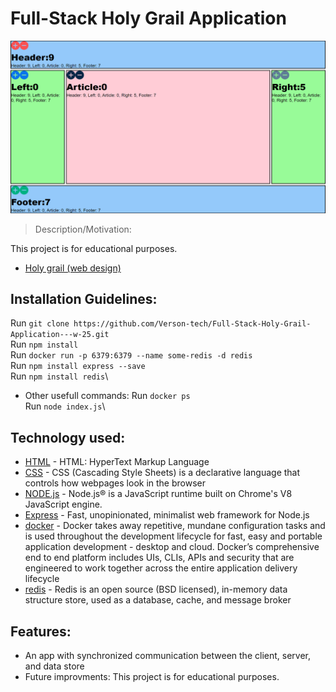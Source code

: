 # Full-Stack Holy Grail Application

<img src="frontend.PNG"/>

> Description/Motivation: 

This project is for educational purposes.
- [Holy grail (web design)](hhttps://en.wikipedia.org/wiki/Holy_grail_(web_design))

## Installation Guidelines:

Run `git clone https://github.com/Verson-tech/Full-Stack-Holy-Grail-Application---w-25.git`\
Run `npm install`\
Run `docker run -p 6379:6379 --name some-redis -d redis`\
Run `npm install express --save`\
Run `npm install redis`\
- Other usefull commands:
Run `docker ps`\
Run `node index.js`\

## Technology used:

- [HTML](https://developer.mozilla.org/en-US/docs/Web/HTML) - HTML: HyperText Markup Language
- [CSS](https://developer.mozilla.org/en-US/docs/Glossary/CSS) - CSS (Cascading Style Sheets) is a declarative language that controls how webpages look in the browser
- [NODE.js](https://nodejs.org/en/) - Node.js® is a JavaScript runtime built on Chrome's V8 JavaScript engine.
- [Express](https://expressjs.com/) - Fast, unopinionated, minimalist web framework for Node.js
- [docker](https://www.docker.com/) - Docker takes away repetitive, mundane configuration tasks and is used throughout the development lifecycle for fast, easy and portable application development - desktop and cloud. Docker’s comprehensive end to end platform includes UIs, CLIs, APIs and security that are engineered to work together across the entire application delivery lifecycle
- [redis](https://robomongo.org/) - Redis is an open source (BSD licensed), in-memory data structure store, used as a database, cache, and message broker


## Features:

- An app with synchronized communication between the client, server, and data store
- Future improvments: This project is for educational purposes.